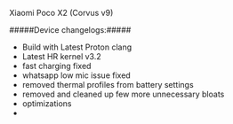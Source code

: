  Xiaomi Poco X2 (Corvus v9)

#####Device changelogs:#####
- Build with Latest Proton clang
- Latest HR kernel v3.2
- fast charging fixed
- whatsapp low mic issue fixed
- removed thermal profiles from battery settings
- removed and cleaned up few more unnecessary bloats
- optimizations
- 
